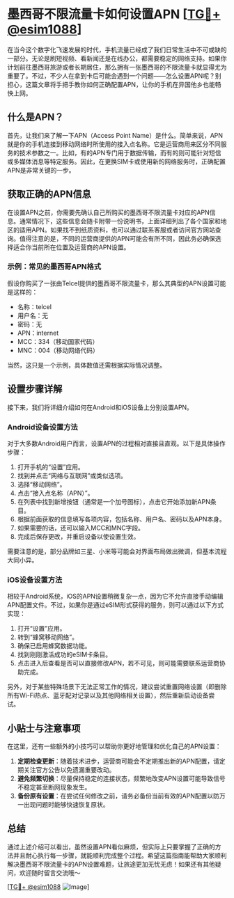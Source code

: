 # 墨西哥不限流量卡如何设置APN [[TG💪+ @esim1088](https://t.me/s/esim1088)]

在当今这个数字化飞速发展的时代，手机流量已经成了我们日常生活中不可或缺的一部分。无论是刷短视频、看新闻还是在线办公，都需要稳定的网络支持。如果你计划前往墨西哥旅游或者长期居住，那么拥有一张墨西哥的不限流量卡就显得尤为重要了。不过，不少人在拿到卡后可能会遇到一个问题——怎么设置APN呢？别担心，这篇文章将手把手教你如何正确配置APN，让你的手机在异国他乡也能畅快上网。

## 什么是APN？

首先，让我们来了解一下APN（Access Point Name）是什么。简单来说，APN就是你的手机连接到移动网络时所使用的接入点名称。它是运营商用来区分不同服务的技术参数之一。比如，有的APN专门用于数据传输，而有的则可能针对短信或多媒体消息等特定服务。因此，在更换SIM卡或使用新的网络服务时，正确配置APN是非常关键的一步。

## 获取正确的APN信息

在设置APN之前，你需要先确认自己所购买的墨西哥不限流量卡对应的APN信息。通常情况下，这些信息会随卡附带一份说明书，上面详细列出了各个国家和地区的适用APN。如果找不到纸质资料，也可以通过联系客服或者访问官方网站查询。值得注意的是，不同的运营商提供的APN可能会有所不同，因此务必确保选择适合你当前所在位置及运营商的APN设置。

### 示例：常见的墨西哥APN格式
假设你购买了一张由Telcel提供的墨西哥不限流量卡，那么其典型的APN设置可能是这样的：
- 名称：telcel
- 用户名：无
- 密码：无
- APN：internet
- MCC：334（移动国家代码）
- MNC：004（移动网络代码）

当然，这只是一个示例，具体数值还需根据实际情况调整。

## 设置步骤详解

接下来，我们将详细介绍如何在Android和iOS设备上分别设置APN。

### Android设备设置方法

对于大多数Android用户而言，设置APN的过程相对直接且直观。以下是具体操作步骤：

1. 打开手机的“设置”应用。
2. 找到并点击“网络与互联网”或类似选项。
3. 选择“移动网络”。
4. 点击“接入点名称（APN）”。
5. 在列表中找到新增按钮（通常是一个加号图标），点击它开始添加新APN条目。
6. 根据前面获取的信息填写各项内容，包括名称、用户名、密码以及APN本身。
7. 如果需要的话，还可以输入MCC和MNC字段。
8. 完成后保存更改，并重启设备以使设置生效。

需要注意的是，部分品牌如三星、小米等可能会对界面布局做出微调，但基本流程大同小异。

### iOS设备设置方法

相较于Android系统，iOS的APN设置稍微复杂一点，因为它不允许直接手动编辑APN配置文件。不过，如果你是通过eSIM形式获得的服务，则可以通过以下方式实现：

1. 打开“设置”应用。
2. 转到“蜂窝移动网络”。
3. 确保已启用蜂窝数据功能。
4. 找到刚刚激活成功的eSIM卡条目。
5. 点击进入后查看是否可以直接修改APN，若不可见，则可能需要联系运营商协助完成。

另外，对于某些特殊场景下无法正常工作的情况，建议尝试重置网络设置（即删除所有Wi-Fi热点、蓝牙配对记录以及其他网络相关设置），然后重新启动设备尝试。

## 小贴士与注意事项

在这里，还有一些额外的小技巧可以帮助你更好地管理和优化自己的APN设置：

1. **定期检查更新**：随着技术进步，运营商可能会不定期推出新的APN配置，请定期关注官方公告以免遗漏重要改动。
2. **避免频繁切换**：尽量保持稳定的连接状态，频繁地改变APN设置可能导致信号不稳定甚至断网现象发生。
3. **备份原有设置**：在尝试任何修改之前，请务必备份当前有效的APN配置以防万一出现问题时能够快速恢复原状。

## 总结

通过上述介绍可以看出，虽然设置APN看似麻烦，但实际上只要掌握了正确的方法并且耐心执行每一步骤，就能顺利完成整个过程。希望这篇指南能帮助大家顺利解决墨西哥不限流量卡的APN设置难题，让旅途更加无忧无虑！如果还有其他疑问，欢迎随时留言交流哦～

[[TG💪+ @esim1088](https://t.me/s/esim1088) ![Image](https://i.postimg.cc/4NQfJmqS/Snipaste-2025-05-13-00-14-12.png)]